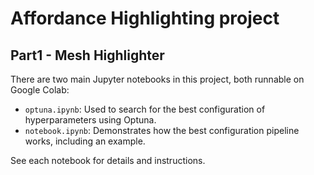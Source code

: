 # Affordance Highlighting project
## Part1 - Mesh Highlighter

There are two main Jupyter notebooks in this project, both runnable on Google Colab:

- `optuna.ipynb`: Used to search for the best configuration of hyperparameters using Optuna.
- `notebook.ipynb`: Demonstrates how the best configuration pipeline works, including an example.

See each notebook for details and instructions.